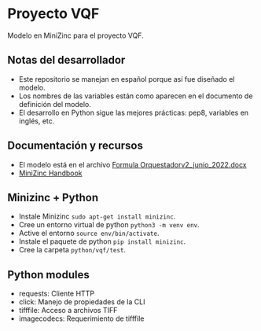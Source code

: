 # Proyecto VQF

Modelo en MiniZinc para el proyecto VQF.

## Notas del desarrollador

* Este repositorio se manejan en español porque así fue diseñado el modelo.
* Los nombres de las variables están como aparecen en el documento de definición del modelo.
* El desarrollo en Python sigue las mejores prácticas: pep8, variables en inglés, etc.

## Documentación y recursos

* El modelo está en el archivo [Formula Orquestadorv2_junio_2022.docx](./docs/Formula%20Orquestadorv2_junio_2022.docx)
* [MiniZinc Handbook](https://www.minizinc.org/doc-2.6.4/en/index.html)

## Minizinc + Python

* Instale Minizinc `sudo apt-get install minizinc`.
* Cree un entorno virtual de python `python3 -m venv env`.
* Active el entorno `source env/bin/activate`.
* Instale el paquete de python `pip install minizinc`.
* Cree la carpeta `python/vqf/test`.

## Python modules
* requests: Cliente HTTP
* click: Manejo de propiedades de la CLI
* tifffile: Acceso a archivos TIFF
* imagecodecs: Requerimiento de tifffile
